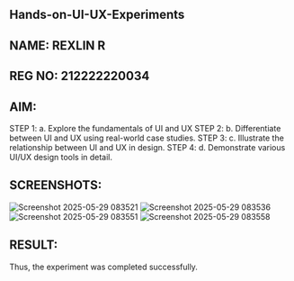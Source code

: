 ## Hands-on-UI-UX-Experiments
## NAME: REXLIN R
## REG NO: 212222220034
## AIM:
STEP 1:
a. Explore the fundamentals of UI and UX
STEP 2:
b. Differentiate between UI and UX using real-world case studies.
STEP 3:
c. Illustrate the relationship between UI and UX in design.
STEP 4:
d. Demonstrate various UI/UX design tools in detail.
## SCREENSHOTS:
![Screenshot 2025-05-29 083521](https://github.com/user-attachments/assets/6b5c5038-625f-44ba-9682-ef5cf4d82635)
![Screenshot 2025-05-29 083536](https://github.com/user-attachments/assets/9ee8ebd6-8e81-4cde-8ae0-8b6789898caf)
![Screenshot 2025-05-29 083551](https://github.com/user-attachments/assets/75865465-f3c3-4a44-bed1-be3703e4a0d7)
![Screenshot 2025-05-29 083558](https://github.com/user-attachments/assets/e6596a3e-359e-48ee-a718-0d250303b180)
## RESULT: 
Thus, the experiment was completed successfully.
